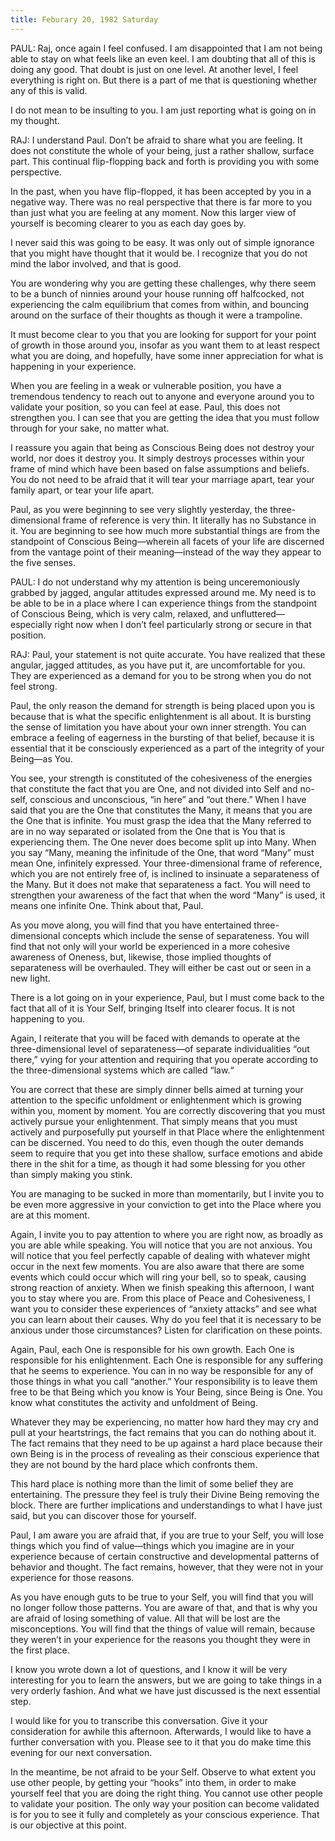 ```yaml
---
title: Feburary 20, 1982 Saturday
---
```


PAUL: Raj, once again I feel confused. I am disappointed that I am not being
able to stay on what feels like an even keel. I am doubting that all of this is
doing any good. That doubt is just on one level. At another level, I feel
everything is right on. But there is a part of me that is questioning whether
any of this is valid.

I do not mean to be insulting to you. I am just reporting what is going on in
my thought.

RAJ: I understand Paul. Don’t be afraid to share what you are feeling. It does
not constitute the whole of your being, just a rather shallow, surface part.
This continual flip-flopping back and forth is providing you with some
perspective.

In the past, when you have flip-flopped, it has been accepted by you in a
negative way. There was no real perspective that there is far more to you than
just what you are feeling at any moment. Now this larger view of yourself is
becoming clearer to you as each day goes by.

I never said this was going to be easy. It was only out of simple ignorance
that you might have thought that it would be. I recognize that you do not mind
the labor involved, and that is good.

You are wondering why you are getting these challenges, why there seem to be a
bunch of ninnies around your house running off halfcocked, not experiencing the
calm equilibrium that comes from within, and bouncing around on the surface of
their thoughts as though it were a trampoline.

It must become clear to you that you are looking for support for your point of
growth in those around you, insofar as you want them to at least respect what
you are doing, and hopefully, have some inner appreciation for what is
happening in your experience.

When you are feeling in a weak or vulnerable position, you have a tremendous
tendency to reach out to anyone and everyone around you to validate your
position, so you can feel at ease. Paul, this does not strengthen you. I can
see that you are getting the idea that you must follow through for your sake,
no matter what.

I reassure you again that being as Conscious Being does not destroy your world,
nor does it destroy you. It simply destroys processes within your frame of mind
which have been based on false assumptions and beliefs. You do not need to be
afraid that it will tear your marriage apart, tear your family apart, or tear
your life apart.

Paul, as you were beginning to see very slightly yesterday, the
three-dimensional frame of reference is very thin. It literally has no
Substance in it. You are beginning to see how much more substantial things are
from the standpoint of Conscious Being—wherein all facets of your life are
discerned from the vantage point of their meaning—instead of the way they
appear to the five senses.

PAUL: I do not understand why my attention is being unceremoniously grabbed by
jagged, angular attitudes expressed around me. My need is to be able to be in a
place where I can experience things from the standpoint of Conscious Being,
which is very calm, relaxed, and unfluttered—especially right now when I don’t
feel particularly strong or secure in that position.

RAJ: Paul, your statement is not quite accurate. You have realized that these
angular, jagged attitudes, as you have put it, are uncomfortable for you. They
are experienced as a demand for you to be strong when you do not feel strong.

Paul, the only reason the demand for strength is being placed upon you is
because that is what the specific enlightenment is all about. It is bursting
the sense of limitation you have about your own inner strength. You can embrace
a feeling of eagerness in the bursting of that belief, because it is essential
that it be consciously experienced as a part of the integrity of your Being—as
You.

You see, your strength is constituted of the cohesiveness of the energies that
constitute the fact that you are One, and not divided into Self and no-self,
conscious and unconscious, “in here” and “out there.” When I have said that you
are the One that constitutes the Many, it means that you are the One that is
infinite. You must grasp the idea that the Many referred to are in no way
separated or isolated from the One that is You that is experiencing them. The
One never does become split up into Many. When you say “Many, meaning the
infinitude of the One, that word “Many” must mean One, infinitely expressed.
Your three-dimensional frame of reference, which you are not entirely free of,
is inclined to insinuate a separateness of the Many. But it does not make that
separateness a fact. You will need to strengthen your awareness of the fact
that when the word “Many” is used, it means one infinite One. Think about that,
Paul.

As you move along, you will find that you have entertained three-dimensional
concepts which include the sense of separateness. You will find that not only
will your world be experienced in a more cohesive awareness of Oneness, but,
likewise, those implied thoughts of separateness will be overhauled. They will
either be cast out or seen in a new light.

There is a lot going on in your experience, Paul, but I must come back to the
fact that all of it is Your Self, bringing Itself into clearer focus. It is not
happening to you.

Again, I reiterate that you will be faced with demands to operate at the
three-dimensional level of separateness—of separate individualities “out
there,” vying for your attention and requiring that you operate according to
the three-dimensional systems which are called “law.“

You are correct that these are simply dinner bells aimed at turning your
attention to the specific unfoldment or enlightenment which is growing within
you, moment by moment. You are correctly discovering that you must actively
pursue your enlightenment. That simply means that you must actively and
purposefully put yourself in that Place where the enlightenment can be
discerned. You need to do this, even though the outer demands seem to require
that you get into these shallow, surface emotions and abide there in the shit
for a time, as though it had some blessing for you other than simply making you
stink.

You are managing to be sucked in more than momentarily, but I invite you to be
even more aggressive in your conviction to get into the Place where you are at
this moment.

Again, I invite you to pay attention to where you are right now, as broadly as
you are able while speaking. You will notice that you are not anxious. You will
notice that you feel perfectly capable of dealing with whatever might occur in
the next few moments. You are also aware that there are some events which could
occur which will ring your bell, so to speak, causing strong reaction of
anxiety. When we finish speaking this afternoon, I want you to stay where you
are. From this place of Peace and Cohesiveness, I want you to consider these
experiences of “anxiety attacks” and see what you can learn about their causes.
Why do you feel that it is necessary to be anxious under those circumstances?
Listen for clarification on these points.

Again, Paul, each One is responsible for his own growth. Each One is
responsible for his enlightenment. Each One is responsible for any suffering
that he seems to experience. You can in no way be responsible for any of those
things in what you call “another.” Your responsibility is to leave them free to
be that Being which you know is Your Being, since Being is One. You know what
constitutes the activity and unfoldment of Being.

Whatever they may be experiencing, no matter how hard they may cry and pull at
your heartstrings, the fact remains that you can do nothing about it. The fact
remains that they need to be up against a hard place because their own Being is
in the process of revealing as their conscious experience that they are not
bound by the hard place which confronts them.

This hard place is nothing more than the limit of some belief they are
entertaining. The pressure they feel is truly their Divine Being removing the
block. There are further implications and understandings to what I have just
said, but you can discover those for yourself.

Paul, I am aware you are afraid that, if you are true to your Self, you will
lose things which you find of value—things which you imagine are in your
experience because of certain constructive and developmental patterns of
behavior and thought. The fact remains, however, that they were not in your
experience for those reasons.

As you have enough guts to be true to your Self, you will find that you will no
longer follow those patterns. You are aware of that, and that is why you are
afraid of losing something of value. All that will be lost are the
misconceptions. You will find that the things of value will remain, because
they weren’t in your experience for the reasons you thought they were in the
first place.

I know you wrote down a lot of questions, and I know it will be very
interesting for you to learn the answers, but we are going to take things in a
very orderly fashion. And what we have just discussed is the next essential
step.

I would like for you to transcribe this conversation. Give it your
consideration for awhile this afternoon. Afterwards, I would like to have a
further conversation with you. Please see to it that you do make time this
evening for our next conversation.

In the meantime, be not afraid to be your Self. Observe to what extent you use
other people, by getting your “hooks” into them, in order to make yourself feel
that you are doing the right thing. You cannot use other people to validate
your position. The only way your position can become validated is for you to
see it fully and completely as your conscious experience. That is our objective
at this point.



